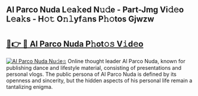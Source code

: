 ## Al Parco Nuda L𝚎a𝚔ed N𝚞𝚍e - Part-Jmg Vi𝚍𝚎o L𝚎a𝚔s - H𝚘𝚝 O𝚗𝚕yf𝚊ns P𝚑𝚘tos Gjwzw

# <h2><a href="http://kfcr7w.oniu.top/?m=Al+Parco+Nuda">🔗👉 🔴 Al Parco Nuda P𝚑ot𝚘𝚜 V𝚒d𝚎o</a></h2>

[![Al Parco Nuda Nu𝚍e𝚜](https://i.imgur.com/0qMVB7G.gif)](http://kfcr7w.oniu.top/?m=Al+Parco+Nuda)
Online thought leader Al Parco Nuda, known for publishing dance and lifestyle material, consisting of presentations and personal vlogs. The public persona of Al Parco Nuda is defined by its openness and sincerity, but the hidden aspects of his personal life remain a tantalizing enigma.  

